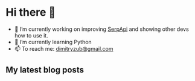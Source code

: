 # Hi there 👋

- 🔭 I’m currently working on improving [SerpApi](https://github.com/serpapi) and showing other devs how to use it.
- 🌱 I’m currently learning Python
- 📫 To reach me: dimitryzub@gmail.com

## My latest blog posts
<!-- BLOG-POST-LIST:START -->
<!-- BLOG-POST-LIST:END -->
